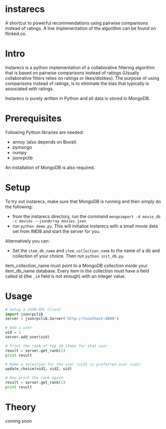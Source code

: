 instarecs
=========

A shortcut to powerful recommendations using pairwise comparisons instead of ratings. A live implementation of the algorithm can be found on flicked.co. 

# Intro #
Instarecs is a python implementation of a collaborative filtering algorithm that is based on pairwise comparisons instead of ratings (Usually collaborative filters relies on ratings or likes/dislikes). The purpose of using comparisons instead of ratings, is to eliminate the bias that typically is associated with ratings. 

Instarecs is purely written in Python and all data is stored in MongoDB. 

# Prerequisites #
Following Python libraries are needed: 
- annoy (also depends on Boost)
- pymongo
- numpy
- jsonrpclib

An installation of MongoDB is also required. 

# Setup #
To try out instarecs, make sure that MongoDB is running and then simply do the following:
- from the instarecs directory, run the command `mongoimport -d movie_db -c movies --jsonArray movies.json`
- run `python demo.py`. 
This will initialize instarecs with a small movie data set from IMDB and start the server for you. 

Alternatively you can: 
- Set the `item_db_name` and `item_collection_name` to the name of a db and collection of your choice. Then run `python init_db.py`.

item\_collection\_name must point to a MongoDB collection inside your item\_db\_name database. Every item in the collection must have a field called id (the `_id` field is not enough) with an integer value.  

# Usage #
```python
# Setup a JSON-RPC Client
import jsonrpclib
server = jsonrpclib.Server('http://localhost:8080')

# Add a user
uid = 1
server.add_user(uid)

# Print the rank of top 10 items for that user
result = server.get_rank(1)
print result

# Make a selection for the user (vid1 is preferred over vid2)
update_choice(vid1, vid2, uid)

# Now print the rank again
result = server.get_rank(1)
print result
```

# Theory #
coming soon
